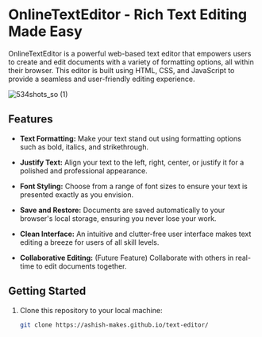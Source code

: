 # OnlineTextEditor - Rich Text Editing Made Easy

OnlineTextEditor is a powerful web-based text editor that empowers users to create and edit documents with a variety of formatting options, all within their browser. This editor is built using HTML, CSS, and JavaScript to provide a seamless and user-friendly editing experience.

![534shots_so (1)](https://github.com/ashish-makes/text-editor/assets/106135144/5dfb4cb7-8742-4861-8d2a-1e64b97523fe)

## Features

- **Text Formatting:** Make your text stand out using formatting options such as bold, italics, and strikethrough.

- **Justify Text:** Align your text to the left, right, center, or justify it for a polished and professional appearance.

- **Font Styling:** Choose from a range of font sizes to ensure your text is presented exactly as you envision.

- **Save and Restore:** Documents are saved automatically to your browser's local storage, ensuring you never lose your work.

- **Clean Interface:** An intuitive and clutter-free user interface makes text editing a breeze for users of all skill levels.

- **Collaborative Editing:** (Future Feature) Collaborate with others in real-time to edit documents together.

## Getting Started

1. Clone this repository to your local machine:
   ```bash
   git clone https://ashish-makes.github.io/text-editor/
